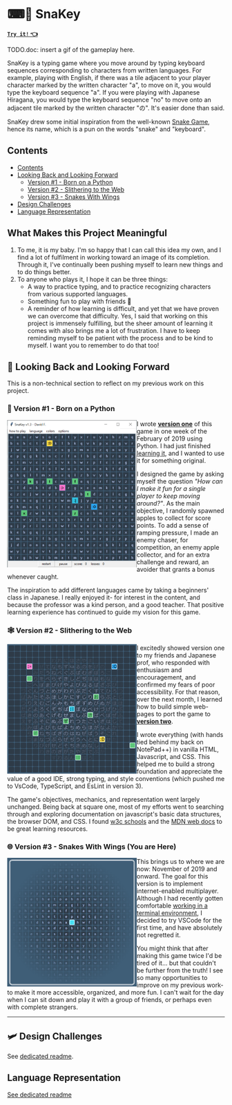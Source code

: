 
# ⌨🐍 SnaKey

[**`Try it!` 👈**](https://david-fong.github.io/SnaKey-NTS/)

TODO.doc: insert a gif of the gameplay here.

SnaKey is a typing game where you move around by typing keyboard sequences corresponding to characters from written languages. For example, playing with English, if there was a tile adjacent to your player character marked by the written character "a", to move on it, you would type the keyboard sequence "a". If you were playing with Japanese Hiragana, you would type the keyboard sequence "no" to move onto an adjacent tile marked by the written character "の". It's easier done than said.

SnaKey drew some initial inspiration from the well-known [Snake Game](https://wikipedia.org/wiki/Snake_(video_game_genre)), hence its name, which is a pun on the words "snake" and "keyboard".

## Contents

- [Contents](#contents "Legends say they are still clicking to this very day.")
- [Looking Back and Looking Forward](#-looking-back-and-looking-forward)
  - [Version #1 - Born on a Python](#-version-1---born-on-a-python)
  - [Version #2 - Slithering to the Web](#-version-2---slithering-to-the-web)
  - [Version #3 - Snakes With Wings](#-version-3---snakes-with-wings-you-are-here)
- [Design Challenges](#-design-challenges)
- [Language Representation](#language-representation)

## What Makes this Project Meaningful

1. To me, it is my baby. I'm so happy that I can call this idea my own, and I find a lot of fulfilment in working toward an image of its completion. Through it, I've continually been pushing myself to learn new things and to do things better.
1. To anyone who plays it, I hope it can be three things:
    - A way to practice typing, and to practice recognizing characters from various supported languages.
    - Something fun to play with friends 🙂
    - A reminder of how learning is difficult, and yet that we have proven we can overcome that difficulty. Yes, I said that working on this project is immensely fulfilling, but the sheer amount of learning it comes with also brings me a lot of frustration. I have to keep reminding myself to be patient with the process and to be kind to myself. I want you to remember to do that too!

## 🚋 Looking Back and Looking Forward

This is a non-technical section to reflect on my previous work on this project.

### 🐍 Version #1 - Born on a Python

<img src="assets/images/screenshots/snakey_version1.png" align="left" width="300" />

I wrote [**version one**](https://github.com/david-fong/SnaKey) of this game in one week of the February of 2019 using Python. I had just finished [learning it](https://github.com/david-fong/Tetris), and I wanted to use it for something original.

I designed the game by asking myself the question _"How can I make it fun for a single player to keep moving around?"_. As the main objective, I randomly spawned apples to collect for score points. To add a sense of ramping pressure, I made an enemy chaser, for competition, an enemy apple collector, and for an extra challenge and reward, an avoider that grants a bonus whenever caught.

The inspiration to add different languages came by taking a beginners' class in Japanese. I really enjoyed it- for interest in the content, and because the professor was a kind person, and a good teacher. That positive learning experience has continued to guide my vision for this game.

### 🕸 Version #2 - Slithering to the Web

<img src="assets/images/screenshots/snakey_version2_hiragana.png" align="left" width="300" />

I excitedly showed version one to my friends and Japanese prof, who responded with enthusiasm and encouragement, and confirmed my fears of poor accessibility. For that reason, over the next month, I learned how to build simple web-pages to port the game to [**version two**](https://github.com/david-fong/SnaKey-JS).

I wrote everything (with hands tied behind my back on NotePad++) in vanilla HTML, Javascript, and CSS. This helped me to build a strong foundation and appreciate the value of a good IDE, strong typing, and style conventions (which pushed me to VsCode, TypeScript, and EsLint in version 3).

The game's objectives, mechanics, and representation went largely unchanged. Being back at square one, most of my efforts went to searching through and exploring documentation on javascript's basic data structures, the browser DOM, and CSS. I found [w3c schools](https://www.w3schools.com/) and the [MDN web docs](https://developer.mozilla.org/en-US/) to be great learning resources.

### 🌐 Version #3 - Snakes With Wings (You are Here)

<img src="assets/images/screenshots/snakey_version3_blank.png" align="left" width="300" />

This brings us to where we are now: November of 2019 and onward. The goal for this version is to implement internet-enabled multiplayer. Although I had recently gotten comfortable [working in a terminal environment](https://github.com/david-fong/Darcy), I decided to try VSCode for the first time, and have absolutely not regretted it.

You might think that after making this game twice I'd be tired of it... but that couldn't be further from the truth! I see so many opportunities to improve on my previous work- to make it more accessible, organized, and more fun. I can't wait for the day when I can sit down and play it with a group of friends, or perhaps even with complete strangers.

---

## 🛩 Design Challenges

See [dedicated readme](./src/).

## Language Representation

[See dedicated readme](src/base/lang/readme.md)
